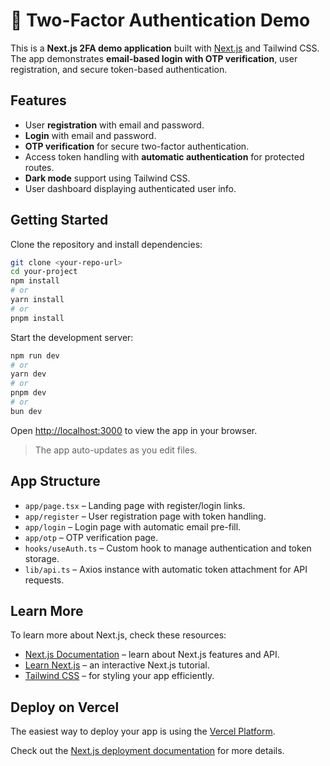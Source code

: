# 🔐 Two-Factor Authentication Demo

This is a **Next.js 2FA demo application** built with [Next.js](https://nextjs.org) and Tailwind CSS. The app demonstrates **email-based login with OTP verification**, user registration, and secure token-based authentication.

## Features

* User **registration** with email and password.
* **Login** with email and password.
* **OTP verification** for secure two-factor authentication.
* Access token handling with **automatic authentication** for protected routes.
* **Dark mode** support using Tailwind CSS.
* User dashboard displaying authenticated user info.

## Getting Started

Clone the repository and install dependencies:

```bash
git clone <your-repo-url>
cd your-project
npm install
# or
yarn install
# or
pnpm install
```

Start the development server:

```bash
npm run dev
# or
yarn dev
# or
pnpm dev
# or
bun dev
```

Open [http://localhost:3000](http://localhost:3000) to view the app in your browser.

> The app auto-updates as you edit files.

## App Structure

* `app/page.tsx` – Landing page with register/login links.
* `app/register` – User registration page with token handling.
* `app/login` – Login page with automatic email pre-fill.
* `app/otp` – OTP verification page.
* `hooks/useAuth.ts` – Custom hook to manage authentication and token storage.
* `lib/api.ts` – Axios instance with automatic token attachment for API requests.

## Learn More

To learn more about Next.js, check these resources:

* [Next.js Documentation](https://nextjs.org/docs) – learn about Next.js features and API.
* [Learn Next.js](https://nextjs.org/learn) – an interactive Next.js tutorial.
* [Tailwind CSS](https://tailwindcss.com/docs) – for styling your app efficiently.

## Deploy on Vercel

The easiest way to deploy your app is using the [Vercel Platform](https://vercel.com/new?utm_medium=default-template&filter=next.js&utm_source=create-next-app&utm_campaign=create-next-app-readme).

Check out the [Next.js deployment documentation](https://nextjs.org/docs/app/building-your-application/deploying) for more details.